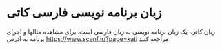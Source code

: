 # زبان برنامه نویسی فارسی کاتی

زبان کاتی، یک زبان برنامه نویسی به زبان فارسی است.
برای مشاهده مثالها و اجرای برنامه به آدرس https://www.scanf.ir/?page=kati  مراجعه کنید

